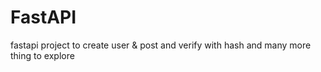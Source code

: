# FastAPI
fastapi project to create user  & post and verify with hash and many more thing to explore
